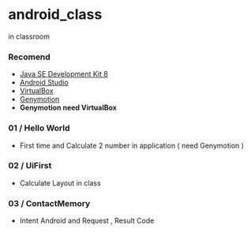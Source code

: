 # android_class
in classroom

### Recomend
- [Java SE Development Kit 8](http://www.oracle.com/technetwork/java/javase/downloads/jdk8-downloads-2133151.html)
- [Android Studio](https://developer.android.com/studio/index.html)
- [VirtualBox](https://www.virtualbox.org/wiki/Downloads)
- [Genymotion](https://www.genymotion.com/download/)
- **Genymotion need VirtualBox**

### 01 / Hello World
- First time and Calculate 2 number in application ( need Genymotion )

### 02 / UiFirst
- Calculate Layout in class

### 03 / ContactMemory
- Intent Android and Request , Result Code
